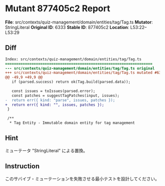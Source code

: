# Mutant 877405c2 Report

**File**: src/contexts/quiz-management/domain/entities/tag/Tag.ts
**Mutator**: StringLiteral
**Original ID**: 6333
**Stable ID**: 877405c2
**Location**: L53:22–L53:29

## Diff

```diff
Index: src/contexts/quiz-management/domain/entities/tag/Tag.ts
===================================================================
--- src/contexts/quiz-management/domain/entities/tag/Tag.ts	original
+++ src/contexts/quiz-management/domain/entities/tag/Tag.ts	mutated #6333
@@ -49,9 +49,9 @@
   if (parsed.success) return ok(Tag.build(parsed.data));
 
   const issues = toIssues(parsed.error);
   const patches = suggestTagPatches(input, issues);
-  return err({ kind: "parse", issues, patches });
+  return err({ kind: "", issues, patches });
 }
 
 /**
  * Tag Entity - Immutable domain entity for tag management
```

## Hint

ミューテータ "StringLiteral" による置換。

## Instruction

このサバイブ・ミューテーションを失敗させる最小テストを設計してください。
